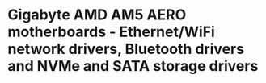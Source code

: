 # Gigabyte AMD AM5 AERO motherboards - Ethernet/WiFi network drivers, Bluetooth drivers and NVMe and SATA storage drivers
